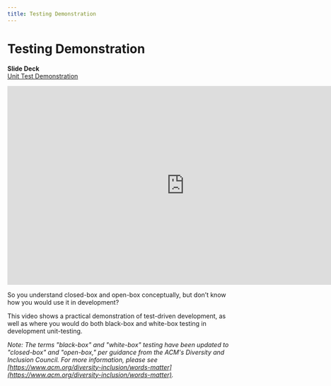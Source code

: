 ```yaml
---
title: Testing Demonstration
---
```


# Testing Demonstration

__Slide Deck__   
[Unit Test Demonstration](https://docs.google.com/presentation/d/1OPz3HguKQDXi5KSR8AvfcyZiSkTTg9K1lxtKNnDaDv4/edit?usp=sharing)

<iframe width="800" height="450" src="https://www.youtube.com/embed/pPKU98-O7S4" frameborder="0" allow="accelerometer; autoplay; encrypted-media; gyroscope; picture-in-picture" allowfullscreen></iframe>

So you understand closed-box and open-box conceptually, but don’t know how you would use it in development?

This video shows a practical demonstration of test-driven development, as well as where you would do both black-box and white-box testing in development unit-testing.

_Note: The terms "black-box" and "white-box" testing have been updated to "closed-box" and "open-box," per guidance from the ACM's Diversity and Inclusion Council.  For more information, please see [https://www.acm.org/diversity-inclusion/words-matter](https://www.acm.org/diversity-inclusion/words-matter)._